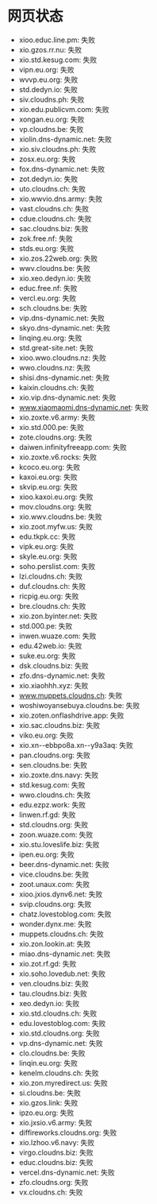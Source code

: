 # 网页状态
- xioo.educ.line.pm: 失败
- xio.gzos.rr.nu: 失败
- xio.std.kesug.com: 失败
- vipn.eu.org: 失败
- wvvp.eu.org: 失败
- std.dedyn.io: 失败
- siv.cloudns.ph: 失败
- xio.edu.publicvm.com: 失败
- xongan.eu.org: 失败
- vp.cloudns.be: 失败
- xiolin.dns-dynamic.net: 失败
- xio.siv.cloudns.ph: 失败
- zosx.eu.org: 失败
- fox.dns-dynamic.net: 失败
- zot.dedyn.io: 失败
- uto.cloudns.ch: 失败
- xio.wwvio.dns.army: 失败
- vast.cloudns.ch: 失败
- cdue.cloudns.ch: 失败
- sac.cloudns.biz: 失败
- zok.free.nf: 失败
- stds.eu.org: 失败
- xio.zos.22web.org: 失败
- wwv.cloudns.be: 失败
- xio.xeo.dedyn.io: 失败
- educ.free.nf: 失败
- vercl.eu.org: 失败
- sch.cloudns.be: 失败
- vip.dns-dynamic.net: 失败
- skyo.dns-dynamic.net: 失败
- linqing.eu.org: 失败
- std.great-site.net: 失败
- xioo.wwo.cloudns.nz: 失败
- wwo.cloudns.nz: 失败
- shisi.dns-dynamic.net: 失败
- kaixin.cloudns.ch: 失败
- xio.vip.dns-dynamic.net: 失败
- www.xiaomaomi.dns-dynamic.net: 失败
- xio.zoxte.v6.army: 失败
- xio.std.000.pe: 失败
- zote.cloudns.org: 失败
- daiwen.infinityfreeapp.com: 失败
- xio.zoxte.v6.rocks: 失败
- kcoco.eu.org: 失败
- kaxoi.eu.org: 失败
- skvip.eu.org: 失败
- xioo.kaxoi.eu.org: 失败
- mov.cloudns.org: 失败
- xio.wwv.cloudns.be: 失败
- xio.zoot.myfw.us: 失败
- edu.tkpk.cc: 失败
- vipk.eu.org: 失败
- skyle.eu.org: 失败
- soho.perslist.com: 失败
- lzi.cloudns.ch: 失败
- duf.cloudns.ch: 失败
- ricpig.eu.org: 失败
- bre.cloudns.ch: 失败
- xio.zon.byinter.net: 失败
- std.000.pe: 失败
- inwen.wuaze.com: 失败
- edu.42web.io: 失败
- suke.eu.org: 失败
- dsk.cloudns.biz: 失败
- zfo.dns-dynamic.net: 失败
- xio.xiaohhh.xyz: 失败
- www.muppets.cloudns.ch: 失败
- woshiwoyansebuya.cloudns.be: 失败
- xio.zoten.onflashdrive.app: 失败
- xio.sac.cloudns.biz: 失败
- viko.eu.org: 失败
- xio.xn--ebbpo8a.xn--y9a3aq: 失败
- pan.cloudns.org: 失败
- sen.cloudns.be: 失败
- xio.zoxte.dns.navy: 失败
- std.kesug.com: 失败
- wwo.cloudns.ch: 失败
- edu.ezpz.work: 失败
- linwen.rf.gd: 失败
- std.cloudns.org: 失败
- zoon.wuaze.com: 失败
- xio.stu.loveslife.biz: 失败
- ipen.eu.org: 失败
- beer.dns-dynamic.net: 失败
- vice.cloudns.be: 失败
- zoot.unaux.com: 失败
- xioo.jxios.dynv6.net: 失败
- svip.cloudns.org: 失败
- chatz.lovestoblog.com: 失败
- wonder.dynx.me: 失败
- muppets.cloudns.ch: 失败
- xio.zon.lookin.at: 失败
- miao.dns-dynamic.net: 失败
- xio.zot.rf.gd: 失败
- xio.soho.lovedub.net: 失败
- ven.cloudns.biz: 失败
- tau.cloudns.biz: 失败
- xeo.dedyn.io: 失败
- xio.std.cloudns.ch: 失败
- edu.lovestoblog.com: 失败
- xio.std.cloudns.org: 失败
- vp.dns-dynamic.net: 失败
- clo.cloudns.be: 失败
- linqin.eu.org: 失败
- kenelm.cloudns.ch: 失败
- xio.zon.myredirect.us: 失败
- si.cloudns.be: 失败
- xio.gzos.link: 失败
- ipzo.eu.org: 失败
- xio.jxsio.v6.army: 失败
- diffireworks.cloudns.org: 失败
- xio.lzhoo.v6.navy: 失败
- virgo.cloudns.biz: 失败
- educ.cloudns.biz: 失败
- vercel.dns-dynamic.net: 失败
- zfo.cloudns.org: 失败
- vx.cloudns.ch: 失败
